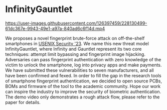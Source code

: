 # InfinityGauntlet

https://user-images.githubusercontent.com/126397459/228130499-61dc367e-9943-49e1-a97a-840ad6c6f14d.mp4

We proposes a novel fingerprint brute-force attack on off-the-shelf smartphones in [USENIX Security '23](https://www.usenix.org/conference/usenixsecurity23). We name this new threat model InfinityGauntlet, where Infinity and Gauntlet represent its two core techniques: attempt limit bypassing and fingerprint image hijacking. Adversaries can pass fingerprint authentication with zero knowledge of the victim to unlock the smartphone, log into privacy apps and make payments. We have submitted these vulnerabilities to seven manufacturers, and all have been confirmed and fexed. In order to fill the gap in the research tools of smartphone fingerprint authentication, we decided to open source PCBs, BOMs and firmware of the tool to the academic community. Hope our work can inspire the industry to improve the security of biometric authentication. The demo video only demonstrates a rough attack flow, please refer to the paper for details.



